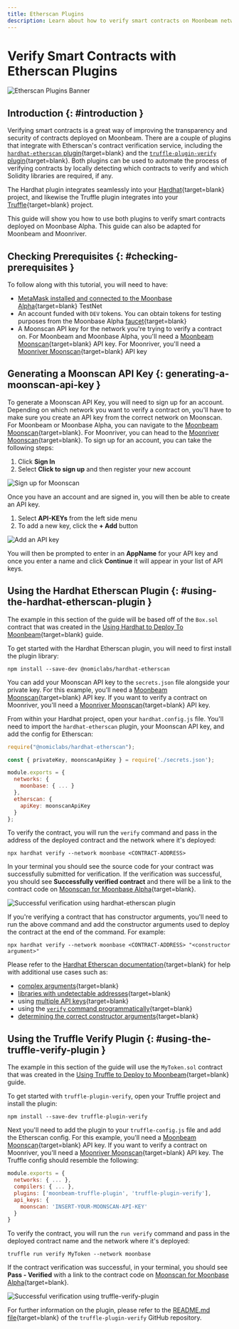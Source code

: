 ```yaml
---
title: Etherscan Plugins
description: Learn about how to verify smart contracts on Moonbeam networks using the Etherscan plugins made available by Hardhat and Truffle
---
```


# Verify Smart Contracts with Etherscan Plugins

![Etherscan Plugins Banner](/images/builders/build/eth-api/verify-contracts/etherscan-plugins/plugins-banner.png)

## Introduction {: #introduction } 

Verifying smart contracts is a great way of improving the transparency and security of contracts deployed on Moonbeam. There are a couple of plugins that integrate with Etherscan's contract verification service, including the [`hardhat-etherscan` plugin](https://hardhat.org/plugins/nomiclabs-hardhat-etherscan.html){target=blank} and the [`truffle-plugin-verify` plugin](https://github.com/rkalis/truffle-plugin-verify){target=blank}. Both plugins can be used to automate the process of verifying contracts by locally detecting which contracts to verify and which Solidity libraries are required, if any.

The Hardhat plugin integrates seamlessly into your [Hardhat](https://hardhat.org/){target=blank} project, and likewise the Truffle plugin integrates into your [Truffle](https://trufflesuite.com/){target=blank} project.

This guide will show you how to use both plugins to verify smart contracts deployed on Moonbase Alpha. This guide can also be adapted for Moonbeam and Moonriver.

## Checking Prerequisites {: #checking-prerequisites }

To follow along with this tutorial, you will need to have:

- [MetaMask installed and connected to the Moonbase Alpha](/tokens/connect/metamask/){target=blank} TestNet
- An account funded with `DEV` tokens. You can obtain tokens for testing purposes from the Moonbase Alpha [faucet](/builders/get-started/moonbase/#get-tokens/){target=blank}
- A Moonscan API key for the network you're trying to verify a contract on. For Moonbeam and Moonbase Alpha, you'll need a [Moonbeam Moonscan](https://moonscan.io/){target=blank} API key. For Moonriver, you'll need a [Moonriver Moonscan](https://moonriver.moonscan.io/){target=blank} API key

## Generating a Moonscan API Key {: generating-a-moonscan-api-key }

To generate a Moonscan API Key, you will need to sign up for an account. Depending on which network you want to verify a contract on, you'll have to make sure you create an API key from the correct network on Moonscan. For Moonbeam or Moonbase Alpha, you can navigate to the [Moonbeam Moonscan](https://moonscan.io/){target=blank}. For Moonriver, you can head to the [Moonriver Moonscan](https://moonriver.moonscan.io/){target=blank}. To sign up for an account, you can take the following steps:

1. Click **Sign In**
2. Select **Click to sign up** and then register your new account

![Sign up for Moonscan](/images/builders/build/eth-api/verify-contracts/etherscan-plugins/plugins-1.png)

Once you have an account and are signed in, you will then be able to create an API key. 

1. Select **API-KEYs** from the left side menu
2. To add a new key, click the **+ Add** button

![Add an API key](/images/builders/build/eth-api/verify-contracts/etherscan-plugins/plugins-2.png)

You will then be prompted to enter in an **AppName** for your API key and once you enter a name and click **Continue** it will appear in your list of API keys. 

## Using the Hardhat Etherscan Plugin {: #using-the-hardhat-etherscan-plugin }

The example in this section of the guide will be based off of the `Box.sol` contract that was created in the [Using Hardhat to Deploy To Moonbeam](/builders/interact/hardhat/){target=blank} guide. 

To get started with the Hardhat Etherscan plugin, you will need to first install the plugin library:

```
npm install --save-dev @nomiclabs/hardhat-etherscan
```

You can add your Moonscan API key to the `secrets.json` file alongside your private key. For this example, you'll need a [Moonbeam Moonscan](https://moonscan.io/){target=blank} API key. If you want to verify a contract on Moonriver, you'll need a [Moonriver Moonscan](https://moonriver.moonscan.io/){target=blank} API key.

From within your Hardhat project, open your `hardhat.config.js` file. You'll need to import the `hardhat-etherscan` plugin, your Moonscan API key, and add the config for Etherscan:

```js
require("@nomiclabs/hardhat-etherscan");

const { privateKey, moonscanApiKey } = require('./secrets.json');

module.exports = {
  networks: {
    moonbase: { ... }
  },
  etherscan: {
    apiKey: moonscanApiKey
  }
};
```

To verify the contract, you will run the `verify` command and pass in the address of the deployed contract and the network where it's deployed:

```
npx hardhat verify --network moonbase <CONTRACT-ADDRESS>
```

In your terminal you should see the source code for your contract was successfully submitted for verification. If the verification was successful, you should see **Successfully verified contract** and there will be a link to the contract code on [Moonscan for Moonbase Alpha](https://moonbase.moonscan.io/){target=blank}.

![Successful verification using hardhat-etherscan plugin](/images/builders/build/eth-api/verify-contracts/etherscan-plugins/plugins-3.png)

If you're verifying a contract that has constructor arguments, you'll need to run the above command and add the constructor arguments used to deploy the contract at the end of the command. For example:

```
npx hardhat verify --network moonbase <CONTRACT-ADDRESS> "<constructor argument>"
```

Please refer to the [Hardhat Etherscan documentation](https://hardhat.org/plugins/nomiclabs-hardhat-etherscan.html){target=blank} for help with additional use cases such as:

- [complex arguments](https://hardhat.org/plugins/nomiclabs-hardhat-etherscan.html#complex-arguments){target=blank} 
- [libraries with undetectable addresses](https://hardhat.org/plugins/nomiclabs-hardhat-etherscan.html#libraries-with-undetectable-addresses){target=blank}
- using [multiple API keys](https://hardhat.org/plugins/nomiclabs-hardhat-etherscan.html#multiple-api-keys-and-alternative-block-explorers){target=blank} 
- using the [`verify` command programmatically](https://hardhat.org/plugins/nomiclabs-hardhat-etherscan.html#using-programmatically){target=blank}
- [determining the correct constructor arguments](https://info.etherscan.com/determine-correct-constructor-argument-during-source-code-verification-on-etherscan/){target=blank}

## Using the Truffle Verify Plugin {: #using-the-truffle-verify-plugin }

The example in this section of the guide will use the `MyToken.sol` contract that was created in the [Using Truffle to Deploy to Moonbeam](/builders/interact/truffle/){target=blank} guide.

To get started with `truffle-plugin-verify`, open your Truffle project and install the plugin:

```
npm install --save-dev truffle-plugin-verify
```

Next you'll need to add the plugin to your `truffle-config.js` file and add the Etherscan config. For this example, you'll need a [Moonbeam Moonscan](https://moonscan.io/){target=blank} API key. If you want to verify a contract on Moonriver, you'll need a [Moonriver Moonscan](https://moonriver.moonscan.io/){target=blank} API key. The Truffle config should resemble the following:

```js
module.exports = {
  networks: { ... },
  compilers: { ... },
  plugins: ['moonbeam-truffle-plugin', 'truffle-plugin-verify'],
  api_keys: {
    moonscan: 'INSERT-YOUR-MOONSCAN-API-KEY'
  }
}
```

To verify the contract, you will run the `run verify` command and pass in the deployed contract name and the network where it's deployed:

```
truffle run verify MyToken --network moonbase
```

If the contract verification was successful, in your terminal, you should see **Pass - Verified** with a link to the contract code on [Moonscan for Moonbase Alpha](https://moonbase.moonscan.io/){target=blank}.

![Successful verification using truffle-verify-plugin](/images/builders/build/eth-api/verify-contracts/etherscan-plugins/plugins-4.png)

For further information on the plugin, please refer to the [README.md file](https://github.com/rkalis/truffle-plugin-verify#readme){target=blank} of the `truffle-plugin-verify` GitHub repository.